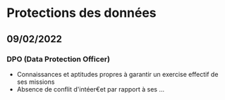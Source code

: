 # Protections des données

## 09/02/2022

### DPO (Data Protection Officer)

* Connaissances et aptitudes propres à garantir un exercise effectif de ses missions
* Absence de conflit d'intéer€et par rapport à ses ...
